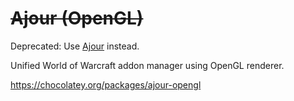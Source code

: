 # ~~Ajour (OpenGL)~~
Deprecated: Use [Ajour](https://chocolatey.org/packages/ajour) instead.

Unified World of Warcraft addon manager using OpenGL renderer.

https://chocolatey.org/packages/ajour-opengl
